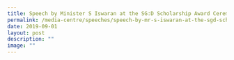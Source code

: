 ```yaml
---
title: Speech by Minister S Iswaran at the SG:D Scholarship Award Ceremony
permalink: /media-centre/speeches/speech-by-mr-s-iswaran-at-the-sgd-scholarship-award-ceremony/
date: 2019-09-01
layout: post
description: ""
image: ""
---
```


